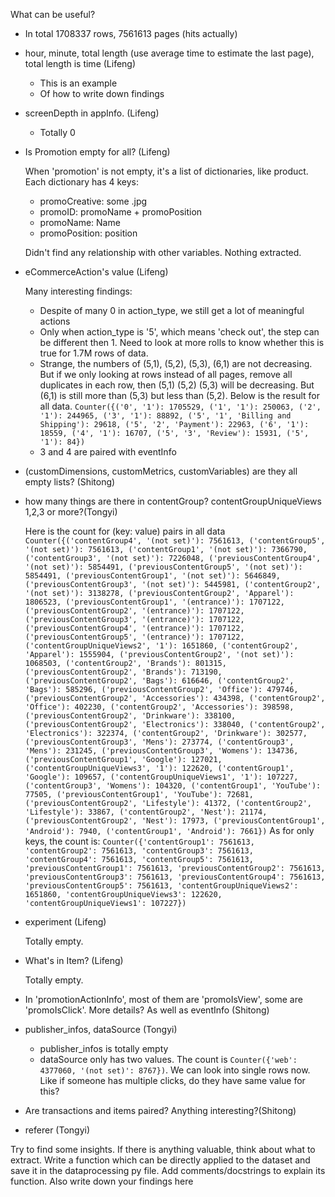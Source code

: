 What can be useful?
  * In total 1708337 rows, 7561613 pages (hits actually)
  * hour, minute, total length (use average time to estimate the last page), total length is time (Lifeng)
    * This is an example
    * Of how to write down findings
  * screenDepth in appInfo. (Lifeng)
    * Totally 0
  * Is Promotion empty for all? (Lifeng)
  
    When 'promotion' is not empty, it's a list of dictionaries, like product. Each dictionary has 4 keys:
    * promoCreative: some .jpg
    * promoID: promoName + promoPosition
    * promoName: Name
    * promoPosition: position
    
    Didn't find any relationship with other variables. Nothing extracted.
    
  * eCommerceAction's value (Lifeng)
  
      Many interesting findings:
    * Despite of many 0 in action_type, we still get a lot of meaningful actions
    * Only when action_type is '5', which means 'check out', the step can be different then 1. Need to look at more rolls to know whether this is true for 1.7M rows of data.
    * Strange, the numbers of (5,1), (5,2), (5,3), (6,1) are not decreasing. But if we only looking at rows instead of all pages, remove all duplicates in each row, then (5,1) (5,2) (5,3) will be decreasing. But (6,1) is still more than (5,3) but less than (5,2). Below is the result for all data. ```Counter({('0', '1'): 1705529, ('1', '1'): 250063, ('2', '1'): 244965, ('3', '1'): 88892, ('5', '1', 'Billing and Shipping'): 29618, ('5', '2', 'Payment'): 22963, ('6', '1'): 18559, ('4', '1'): 16707, ('5', '3', 'Review'): 15931, ('5', '1'): 84})```
    * 3 and 4 are paired with eventInfo
    
  * (customDimensions, customMetrics, customVariables) are they all empty lists? (Shitong)
  * how many things are there in contentGroup? contentGroupUniqueViews 1,2,3 or more?(Tongyi)
  
    Here is the count for (key: value) pairs in all data 
    ```Counter({('contentGroup4', '(not set)'): 7561613, ('contentGroup5', '(not set)'): 7561613, ('contentGroup1', '(not set)'): 7366790, ('contentGroup3', '(not set)'): 7226048, ('previousContentGroup4', '(not set)'): 5854491, ('previousContentGroup5', '(not set)'): 5854491, ('previousContentGroup1', '(not set)'): 5646849, ('previousContentGroup3', '(not set)'): 5445981, ('contentGroup2', '(not set)'): 3138278, ('previousContentGroup2', 'Apparel'): 1806523, ('previousContentGroup1', '(entrance)'): 1707122, ('previousContentGroup2', '(entrance)'): 1707122, ('previousContentGroup3', '(entrance)'): 1707122, ('previousContentGroup4', '(entrance)'): 1707122, ('previousContentGroup5', '(entrance)'): 1707122, ('contentGroupUniqueViews2', '1'): 1651860, ('contentGroup2', 'Apparel'): 1555904, ('previousContentGroup2', '(not set)'): 1068503, ('contentGroup2', 'Brands'): 801315, ('previousContentGroup2', 'Brands'): 713190, ('previousContentGroup2', 'Bags'): 616646, ('contentGroup2', 'Bags'): 585296, ('previousContentGroup2', 'Office'): 479746, ('previousContentGroup2', 'Accessories'): 434398, ('contentGroup2', 'Office'): 402230, ('contentGroup2', 'Accessories'): 398598, ('previousContentGroup2', 'Drinkware'): 338100, ('previousContentGroup2', 'Electronics'): 338040, ('contentGroup2', 'Electronics'): 322374, ('contentGroup2', 'Drinkware'): 302577, ('previousContentGroup3', 'Mens'): 273774, ('contentGroup3', 'Mens'): 231245, ('previousContentGroup3', 'Womens'): 134736, ('previousContentGroup1', 'Google'): 127021, ('contentGroupUniqueViews3', '1'): 122620, ('contentGroup1', 'Google'): 109657, ('contentGroupUniqueViews1', '1'): 107227, ('contentGroup3', 'Womens'): 104320, ('contentGroup1', 'YouTube'): 77505, ('previousContentGroup1', 'YouTube'): 72681, ('previousContentGroup2', 'Lifestyle'): 41372, ('contentGroup2', 'Lifestyle'): 33867, ('contentGroup2', 'Nest'): 21174, ('previousContentGroup2', 'Nest'): 17973, ('previousContentGroup1', 'Android'): 7940, ('contentGroup1', 'Android'): 7661})```
    As for only keys, the count is:
    ```Counter({'contentGroup1': 7561613, 'contentGroup2': 7561613, 'contentGroup3': 7561613, 'contentGroup4': 7561613, 'contentGroup5': 7561613, 'previousContentGroup1': 7561613, 'previousContentGroup2': 7561613, 'previousContentGroup3': 7561613, 'previousContentGroup4': 7561613, 'previousContentGroup5': 7561613, 'contentGroupUniqueViews2': 1651860, 'contentGroupUniqueViews3': 122620, 'contentGroupUniqueViews1': 107227})```
    
  * experiment (Lifeng)
    
    Totally empty.
    
  * What's in Item? (Lifeng)
     
    Totally empty.
    
  * In 'promotionActionInfo', most of them are 'promoIsView', some are 'promoIsClick'. More details? As well as eventInfo (Shitong)
  * publisher_infos, dataSource (Tongyi)
    * publisher_infos is totally empty
    * dataSource only has two values. The count is ```Counter({'web': 4377060, '(not set)': 8767})```. We can look into single rows now. Like if someone has multiple clicks, do they have same value for this?
    
  * Are transactions and items paired? Anything interesting?(Shitong)
  * referer (Tongyi)

Try to find some insights. If there is anything valuable, think about what to extract. Write a function which can be directly applied to the dataset and save it in the dataprocessing py file. Add comments/docstrings to explain its function. Also write down your findings here
